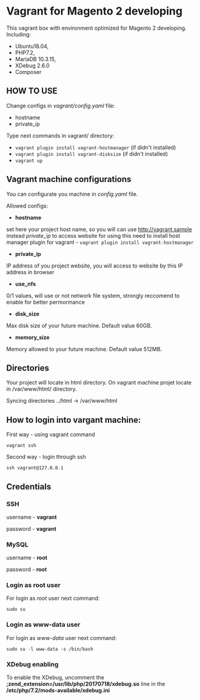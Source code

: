 # Vagrant for Magento 2 developing
This vagrant box with environment optimized for Magento 2 developing.
Including:
 - Ubuntu18.04, 
 - PHP7.2,
 - MariaDB 10.3.15,
 - XDebug 2.6.0
 - Composer
 
 ## HOW TO USE
 Change configs in _vagrant/config.yaml_ file:
 - hostname
 - private_ip
 
 Type next commands in vagrant/ directory:
 - `vagrant plugin install vagrant-hostmanager` (if didn't installed)
 - `vagrant plugin install vagrant-disksize` (if didn't installed)
 - `vagrant up`
 
 ## Vagrant machine configurations
 You can configurate you machine in _config.yaml_ file.
 
 Allowed configs:
  - **hostname**
  
  set here your project host name, so you will can use http://vagrant.sample instead *private_ip* to access website
  for using this need to install host manager plugin for vagrant - `vagrant plugin install vagrant-hostmanager`
  - **private_ip**
  
  IP address of you project website, you will access to website by this IP address in browser 
  - **use_nfs**
  
  0/1 values, will use or not network file system, strongly reccomend to enable for better permormance
  - **disk_size**
  
  Max disk size of your future machine. Default value 60GB.
  - **memory_size**
  
  Memory allowed to your future machine. Default value 512MB.
  
  ## Directories
  
  Your project will locate in html directory. On vagrant machine projet locate in /var/www/html/ directory.
  
  Syncing directories ../html -> /var/www/html
  
  ## How to login into vargant machine:
  First way - using vagrant command
  
  `vagrant ssh`
  
  Second way - login through ssh
  
  `ssh vagrant@127.0.0.1`
 
 ## Credentials
  
 ### SSH
 
 username - **vagrant**
 
 password - **vagrant**
 
 
 ### MySQL

 username - **root**
 
 password - **root**

 ### Login as root user
 For login as _root_ user next command:
 
 `sudo su`
 
 ### Login as www-data user
 For login as _www-data_ user next command:
 
 `sudo su -l www-data -s /bin/bash`
 
 ### XDebug enabling
 To enable the XDebug, uncomment the **;zend_extension=/usr/lib/php/20170718/xdebug.so** line
 in the **/etc/php/7.2/mods-available/xdebug.ini**

